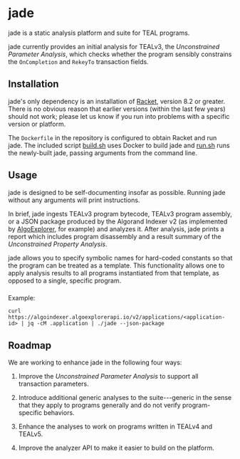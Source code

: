 # jade

jade is a static analysis platform and suite for TEAL programs.

jade currently provides an initial analysis for TEALv3, the *Unconstrained Parameter Analysis*, which checks whether the program sensibly constrains the `OnCompletion` and `RekeyTo` transaction fields.

## Installation

jade's only dependency is an installation of [Racket](https://download.racket-lang.org), version 8.2 or greater.
There is no obvious reason that earlier versions (within the last few years) should not work; please let us know if you run into problems with a specific version or platform.

The `Dockerfile` in the repository is configured to obtain Racket and run jade.
The included script [build.sh](build.sh) uses Docker to build jade and [run.sh](run.sh) runs the newly-built jade, passing arguments from the command line.

## Usage

jade is designed to be self-documenting insofar as possible.
Running jade without any arguments will print instructions.

In brief, jade ingests
TEALv3 program bytecode,
TEALv3 program assembly, or
a JSON package produced by the Algorand Indexer v2 (as implemented by [AlgoExplorer](https://algoexplorer.io), for example)
and analyzes it.
After analysis, jade prints a report which includes program disassembly and a result summary of the *Unconstrained Property Analysis*.

jade allows you to specify symbolic names for hard-coded constants so that the program can be treated as a template.
This functionality allows one to apply analysis results to all programs instantiated from that template, as opposed to a single, specific program.

###

Example:

```
curl https://algoindexer.algoexplorerapi.io/v2/applications/<application-id> | jq -cM .application | ./jade --json-package
```

## Roadmap

We are working to enhance jade in the following four ways:

1. Improve the *Unconstrained Parameter Analysis* to support all transaction parameters.

2. Introduce additional generic analyses to the suite---generic in the sense that they apply to programs generally and do not verify program-specific behaviors.

3. Enhance the analyses to work on programs written in TEALv4 and TEALv5.

4. Improve the analyzer API to make it easier to build on the platform.

